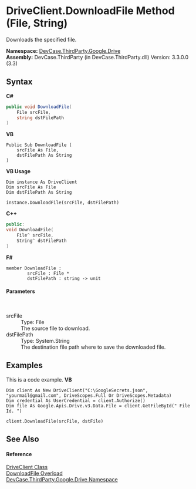 # DriveClient.DownloadFile Method (File, String)
 

Downloads the specified file.

**Namespace:**&nbsp;<a href="N_DevCase_ThirdParty_Google_Drive">DevCase.ThirdParty.Google.Drive</a><br />**Assembly:**&nbsp;DevCase.ThirdParty (in DevCase.ThirdParty.dll) Version: 3.3.0.0 (3.3)

## Syntax

**C#**<br />
``` C#
public void DownloadFile(
	File srcFile,
	string dstFilePath
)
```

**VB**<br />
``` VB
Public Sub DownloadFile ( 
	srcFile As File,
	dstFilePath As String
)
```

**VB Usage**<br />
``` VB Usage
Dim instance As DriveClient
Dim srcFile As File
Dim dstFilePath As String

instance.DownloadFile(srcFile, dstFilePath)
```

**C++**<br />
``` C++
public:
void DownloadFile(
	File^ srcFile, 
	String^ dstFilePath
)
```

**F#**<br />
``` F#
member DownloadFile : 
        srcFile : File * 
        dstFilePath : string -> unit 

```


#### Parameters
&nbsp;<dl><dt>srcFile</dt><dd>Type: File<br />The source file to download.</dd><dt>dstFilePath</dt><dd>Type: System.String<br />The destination file path where to save the downloaded file.</dd></dl>

## Examples
This is a code example. 
**VB**<br />
``` VB
Dim client As New DriveClient("C:\GoogleSecrets.json", "yourmail@gmail.com", DriveScopes.Full Or DriveScopes.Metadata)
Dim credential As UserCredential = client.Authorize()
Dim file As Google.Apis.Drive.v3.Data.File = client.GetFileById(" File Id. ")

client.DownloadFile(srcFile, dstFile)
```


## See Also


#### Reference
<a href="T_DevCase_ThirdParty_Google_Drive_DriveClient">DriveClient Class</a><br /><a href="Overload_DevCase_ThirdParty_Google_Drive_DriveClient_DownloadFile">DownloadFile Overload</a><br /><a href="N_DevCase_ThirdParty_Google_Drive">DevCase.ThirdParty.Google.Drive Namespace</a><br />